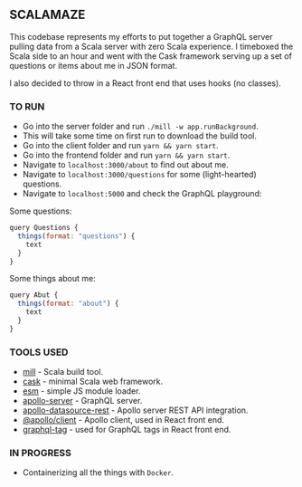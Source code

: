 ## SCALAMAZE

This codebase represents my efforts to put together a GraphQL server
pulling data from a Scala server with zero Scala experience. I timeboxed
the Scala side to an hour and went with the Cask framework serving up
a set of questions or items about me in JSON format.

I also decided to throw in a React front end that uses hooks (no classes).

### TO RUN

* Go into the server folder and run ```./mill -w app.runBackground```.
* This will take some time on first run to download the build tool.
* Go into the client folder and run ```yarn && yarn start```.
* Go into the frontend folder and run ```yarn && yarn start```.
* Navigate to ```localhost:3000/about``` to find out about me.
* Navigate to ```localhost:3000/questions``` for some (light-hearted) questions.
* Navigate to ```localhost:5000``` and check the GraphQL playground:

Some questions:

```js
query Questions {
  things(format: "questions") {
    text
  }
}
```

Some things about me:

```js
query Abut {
  things(format: "about") {
    text
  }
}
```

### TOOLS USED

* [mill](https://github.com/lihaoyi/mill) - Scala build tool.
* [cask](https://www.lihaoyi.com/cask) - minimal Scala web framework.
* [esm](https://github.com/standard-things/esm#readme) - simple JS module loader.
* [apollo-server](https://github.com/apollographql/apollo-server) - GraphQL server.
* [apollo-datasource-rest](https://www.npmjs.com/package/apollo-datasource-rest) - Apollo server REST API integration.
* [@apollo/client](https://github.com/apollographql/apollo-client) - Apollo client, used in React front end.
* [graphql-tag](https://github.com/apollographql/graphql-tag) - used for GraphQL tags in React front end.

### IN PROGRESS

* Containerizing all the things with ```Docker```.